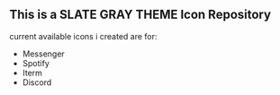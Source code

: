 ## This is a SLATE GRAY THEME Icon Repository

current available icons i created are for:
- Messenger
- Spotify
- Iterm
- Discord

